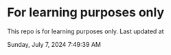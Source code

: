 # For learning purposes only
This repo is for learning purposes only.
Last updated at

Sunday, July 7, 2024 7:49:39 AM

